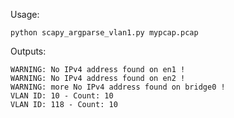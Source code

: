 Usage:

`python scapy_argparse_vlan1.py mypcap.pcap`

Outputs: 

```
WARNING: No IPv4 address found on en1 !
WARNING: No IPv4 address found on en2 !
WARNING: more No IPv4 address found on bridge0 !
VLAN ID: 10 - Count: 10
VLAN ID: 118 - Count: 10
```
